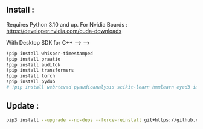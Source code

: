 ## Install :
Requires Python 3.10 and up.
For Nvidia Boards : https://developer.nvidia.com/cuda-downloads

<!-- C++ Build Tools : https://visualstudio.microsoft.com/fr/visual-cpp-build-tools/
<!-- --> With Desktop SDK for C++ --> -->

```bash
!pip install whisper-timestamped
!pip install praatio
!pip install auditok
!pip install transformers
!pip install torch
!pip install pydub
# !pip install webrtcvad pyaudioanalysis scikit-learn hmmlearn eyed3 imblearn plotly
```


## Update : 
```bash
pip3 install --upgrade --no-deps --force-reinstall git+https://github.com/linto-ai/whisper-timestamped
```
